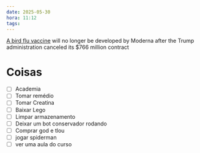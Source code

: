 ```yaml
---
date: 2025-05-30
hora: 11:12
tags:
---
```

[A bird flu vaccine](https://links.morningbrew.com/c/zVa?mblid=544a706d708a&mbcid=40081935.3962954&mid=54a135365af8771ef685a73e83cc6e36&mbuuid=TYH13wXF4Ck1uBCz1AeN49xm) will no longer be developed by Moderna after the Trump administration canceled its $766 million contract



# Coisas
- [ ] Academia
- [ ] Tomar remédio
- [ ] Tomar Creatina
- [ ] Baixar Lego
- [ ] Limpar armazenamento
- [ ] Deixar um bot conservador rodando
- [ ] Comprar god e tlou
- [ ] jogar spiderman
- [ ] ver uma aula do curso